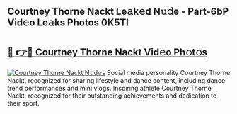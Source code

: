 ## Courtney Thorne Nackt Le𝚊k𝚎d N𝚞𝚍e - Part-6bP Vid𝚎o Le𝚊ks Photos 0K5Tl

# <h2><a href="http://fbajok.evod.top/?m=Courtney+Thorne+Nackt">🔗 👉🔴 Courtney Thorne Nackt Vid𝚎o Ph𝚘t𝚘s</a></h2>

[![Courtney Thorne Nackt N𝚞d𝚎s](https://i.imgur.com/8V9OHl7.gif)](http://fbajok.evod.top/?m=Courtney+Thorne+Nackt)
Social media personality Courtney Thorne Nackt, recognized for sharing lifestyle and dance content, including dance trend performances and mini vlogs. Inspiring athlete Courtney Thorne Nackt, recognized for their outstanding achievements and dedication to their sport. 
